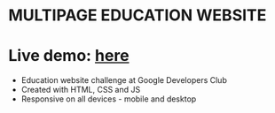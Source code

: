 # MULTIPAGE EDUCATION WEBSITE 

# Live demo:  [here](https://mahn-bonnie.github.io/education-website.github.io/)

 - Education website challenge at Google Developers Club
 - Created with HTML, CSS and JS
 - Responsive on all devices - mobile and desktop
